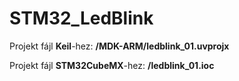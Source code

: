# STM32_LedBlink

Projekt fájl **Keil**-hez: **/MDK-ARM/ledblink_01.uvprojx**

Projekt fájl **STM32CubeMX**-hez: **/ledblink_01.ioc**

